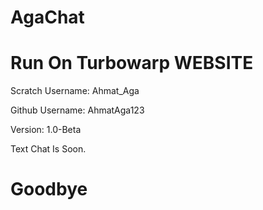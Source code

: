 # AgaChat

# Run On Turbowarp WEBSITE

Scratch Username: Ahmat_Aga

Github Username: AhmatAga123

Version: 1.0-Beta

Text Chat Is Soon.

# Goodbye
